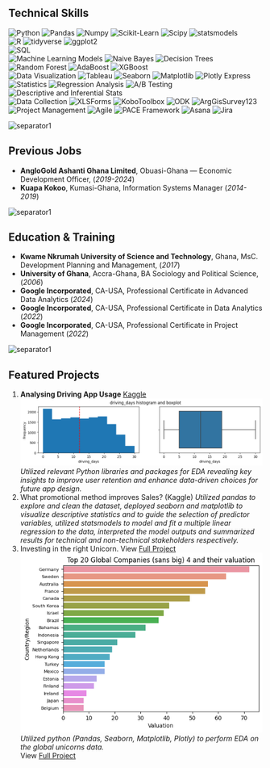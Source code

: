 ## Technical Skills
![Python](https://img.shields.io/badge/python-3670A0?style=for-the-badge&logo=python&logoColor=ffdd54)
![Pandas](https://img.shields.io/badge/pandas-%234D4D4D.svg?style=for-the-badge&logo=pandas&logoColor=white)
![Numpy](https://img.shields.io/badge/numpy-%234D4D4D.svg?style=for-the-badge&logo=numpy&logoColor=white)
![Scikit-Learn](https://img.shields.io/badge/scikit_learn-%234D4D4D.svg?style=for-the-badge&logo=scikit_learn&logoColor=white)
![Scipy](https://img.shields.io/badge/scipy-%234D4D4D.svg?style=for-the-badge&logo=scipy&logoColor=white)
![statsmodels](https://img.shields.io/badge/statsmodel-%234D4D4D.svg?style=for-the-badge&logo=statsmodel&logoColor=white)<br>
![R](https://img.shields.io/badge/r-3670A0?style=for-the-badge&logo=r&logoColor=ffdd54)
![tidyverse](https://img.shields.io/badge/tidyverse-%234D4D4D.svg?style=for-the-badge&logo=tidyverse&logoColor=white)
![ggplot2](https://img.shields.io/badge/ggplot2-%234D4D4D.svg?style=for-the-badge&logo=ggplot2&logoColor=white)<br>
![SQL](https://img.shields.io/badge/sql-3670A0?style=for-the-badge&logo=sql&logoColor=ffdd54)<br>
![Machine Learning Models](https://img.shields.io/badge/machine_learning-3670A0?style=for-the-badge&logo=machine_learning&logoColor=ffdd54)
![Naive Bayes](https://img.shields.io/badge/naive_bayes-%234D4D4D.svg?style=for-the-badge&logo=naive_bayes&logoColor=white)
![Decision Trees](https://img.shields.io/badge/Decision_Trees-%234D4D4D.svg?style=for-the-badge&logo=decision_trees&logoColor=white)
![Random Forest](https://img.shields.io/badge/Random_Forest-%234D4D4D.svg?style=for-the-badge&logo=random_forest&logoColor=white)
![AdaBoost](https://img.shields.io/badge/adaboost-%234D4D4D.svg?style=for-the-badge&logo=adaboost&logoColor=white) 
![XGBoost](https://img.shields.io/badge/xgboost-%234D4D4D.svg?style=for-the-badge&logo=xgboost&logoColor=white)<br>
![Data Visualization](https://img.shields.io/badge/visualization-3670A0?style=for-the-badge&logo=visualization&logoColor=ffdd54)
![Tableau](https://img.shields.io/badge/ggplot2-%234D4D4D.svg?style=for-the-badge&logo=tableau&logoColor=white)
![Seaborn](https://img.shields.io/badge/seaborn-%234D4D4D.svg?style=for-the-badge&logo=seaborn&logoColor=white)
![Matplotlib](https://img.shields.io/badge/matplotlib-%234D4D4D.svg?style=for-the-badge&logo=matplotlib&logoColor=white)
![Plotly Express](https://img.shields.io/badge/plotly-%234D4D4D.svg?style=for-the-badge&logo=plotly&logoColor=white)<br>
![Statistics](https://img.shields.io/badge/stats-3670A0?style=for-the-badge&logo=Stats&logoColor=ffdd54)
![Regression Analysis](https://img.shields.io/badge/Regression-%234D4D4D.svg?style=for-the-badge&logo=Regression&logoColor=white)
![A/B Testing](https://img.shields.io/badge/AB_Testing-%234D4D4D.svg?style=for-the-badge&logo=AB_Testing&logoColor=white)
![Descriptive and Inferential Stats](https://img.shields.io/badge/descriptive_&_inferential_stats-%234D4D4D.svg?style=for-the-badge&logo=descriptive_&_inferential_stats&logoColor=white)<br>
![Data Collection](https://img.shields.io/badge/data_collection-3670A0?style=for-the-badge&logo=data_collection&logoColor=ffdd54)
![XLSForms](https://img.shields.io/badge/xlsforms-%234D4D4D.svg?style=for-the-badge&logo=sxlsforms&logoColor=white)
![KoboToolbox](https://img.shields.io/badge/kobotoolbox-%234D4D4D.svg?style=for-the-badge&logo=kobotoolbox&logoColor=white)
![ODK](https://img.shields.io/badge/odk-%234D4D4D.svg?style=for-the-badge&logo=odk&logoColor=white)
![ArgGisSurvey123](https://img.shields.io/badge/argGis_Survery123-%234D4D4D.svg?style=for-the-badge&logo=argGis_Survery123&logoColor=white)<br>
![Project Management](https://img.shields.io/badge/project_management-3670A0?style=for-the-badge&logo=project_management&logoColor=ffdd54)
![Agile](https://img.shields.io/badge/agile-%234D4D4D.svg?style=for-the-badge&logo=agile&logoColor=white)
![PACE Framework](https://img.shields.io/badge/odk-%234D4D4D.svg?style=for-the-badge&logo=odk&logoColor=white)
![Asana](https://img.shields.io/badge/asana-%234D4D4D.svg?style=for-the-badge&logo=asaba&logoColor=white)
![Jira](https://img.shields.io/badge/jira-%234D4D4D.svg?style=for-the-badge&logo=Jira&logoColor=white)

![separator1](https://i.imgur.com/ZUWYTii.png)<br>
## Previous Jobs
- **AngloGold Ashanti Ghana Limited**, Obuasi-Ghana — Economic Development Officer, (_2019-2024_)
- **Kuapa Kokoo**, Kumasi-Ghana, Information Systems Manager (_2014-2019_)

![separator1](https://i.imgur.com/ZUWYTii.png)
## Education & Training

- **Kwame Nkrumah University of Science and Technology**, Ghana, MsC. Development Planning and Management, (_2017_)
- **University of Ghana**, Accra-Ghana, BA Sociology and Political Science, (_2006_)
- **Google Incorporated**, CA-USA, Professional Certificate in Advanced Data Analytics (_2024_)
- **Google Incorporated**, CA-USA, Professional Certificate in Data Analytics (_2022_)
- **Google Incorporated**, CA-USA, Professional Certificate in Project Management (_2022_)<br>

![separator1](https://i.imgur.com/ZUWYTii.png)
## Featured Projects
1. **Analysing Driving App Usage** [Kaggle](https://www.kaggle.com/code/kwabenaaddo/analyzing-driving-app-usage)<br>
  ![Project Photo](/assets/images/driving_day_bp_ht.png)<br>
 _Utilized relevant Python libraries and packages for EDA revealing key insights to improve user retention and enhance data-driven choices for future app design._<br>
2. What promotional method improves Sales? (Kaggle)
_Utilized pandas to explore and clean the dataset, deployed seaborn and matplotlib to visualize descriptive statistics and to guide the selection of predictor variables, utilized statsmodels to model and fit a multiple linear regression to the data, interpreted the model outputs and summarized results for technical and non-technical stakeholders respectively._<br>
3. Investing in the right Unicorn. View [Full Project](https://www.kaggle.com/code/kwabenaaddo/investing-in-the-right-unicorns)
   ![](/assets/images/top_unicorns.png)<br>
   _Utilized python (Pandas, Seaborn, Matplotlib, Plotly) to perform EDA on the global unicorns data._<br>
   View [Full Project](https://www.kaggle.com/code/kwabenaaddo/investing-in-the-right-unicorns)<br>
   


